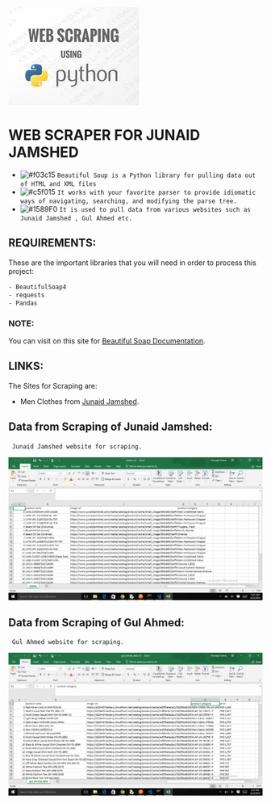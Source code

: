 ![](screenshots/logo.jpg)
# WEB SCRAPER FOR JUNAID JAMSHED
- ![#f03c15](https://placehold.it/15/f03c15/000000?text=+) `Beautiful Soup is a Python library for pulling data out of HTML and XML files`
- ![#c5f015](https://placehold.it/15/c5f015/000000?text=+) `It works with your favorite parser to provide idiomatic ways of navigating, searching, and modifying the parse tree.`
- ![#1589F0](https://placehold.it/15/1589F0/000000?text=+) `It is used to pull data from various websites such as Junaid Jamshed , Gul Ahmed etc.`

## REQUIREMENTS:

These are the important libraries that you will need in order to process this project:

```
- BeautifulSoap4
- requests
- Pandas
```
    
### NOTE:

You can visit on this site for [Beautiful Soap Documentation](https://www.crummy.com/software/BeautifulSoup/bs4/doc/).

## LINKS:
The Sites for Scraping are:
- Men Clothes from [Junaid Jamshed](https://www.junaidjamshed.com/mens.html).


## Data from Scraping of Junaid Jamshed:
```
 Junaid Jamshed website for scraping.
```
![](screenshots/data_csv.png)

## Data from Scraping of Gul Ahmed:
```
 Gul Ahmed website for scraping.
```
![](screenshots/gul_ahmed_data.png)